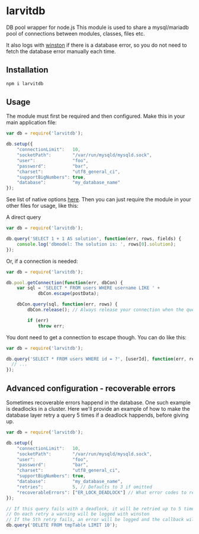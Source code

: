 # larvitdb

DB pool wrapper for node.js
This module is used to share a mysql/mariadb pool of connections between modules, classes, files etc.

It also logs with [winston](https://www.npmjs.com/package/winston) if there is a database error, so you do not need to fetch the database error manually each time.

## Installation

```bash
npm i larvitdb
```

## Usage

The module must first be required and then configured.
Make this in your main application file:

```javascript
var db = require('larvitdb');

db.setup({
	"connectionLimit":   10,
	"socketPath":        "/var/run/mysqld/mysqld.sock",
	"user":              "foo",
	"password":          "bar",
	"charset":           "utf8_general_ci",
	"supportBigNumbers": true,
	"database":          "my_database_name"
});
```

See list of native options [here](https://github.com/felixge/node-mysql/#connection-options). Then you can just require the module in your other files for usage, like this:

A direct query

```javascript
var db = require('larvitdb');

db.query('SELECT 1 + 1 AS solution', function(err, rows, fields) {
	console.log('dbmodel: The solution is: ', rows[0].solution);
});
```

Or, if a connection is needed:

```javascript
var db = require('larvitdb');

db.pool.getConnection(function(err, dbCon) {
	var sql = 'SELECT * FROM users WHERE username LIKE ' +
	    	dbCon.escape(postData);

	dbCon.query(sql, function(err, rows) {
		dbCon.release(); // Always release your connection when the query is done

		if (err)
			throw err;
```

You dont need to get a connection to escape though. You can do like this:

```javascript
var db = require('larvitdb');

db.query('SELECT * FROM users WHERE id = ?', [userId], function(err, results) {
  // ...
});
```

## Advanced configuration - recoverable errors

Sometimes recoverable errors happend in the database. One such example is deadlocks in a cluster. Here we'll provide an example of how to make the database layer retry a query 5 times if a deadlock happends, before giving up.

```javascript
var db = require('larvitdb');

db.setup({
	"connectionLimit":   10,
	"socketPath":        "/var/run/mysqld/mysqld.sock",
	"user":              "foo",
	"password":          "bar",
	"charset":           "utf8_general_ci",
	"supportBigNumbers": true,
	"database":          "my_database_name",
	"retries":           5, // Defaults to 3 if omitted
	"recoverableErrors": ["ER_LOCK_DEADLOCK"] // What error codes to retry
});

// If this query fails with a deadlock, it will be retried up to 5 times.
// On each retry a warning will be logged with winston
// If the 5th retry fails, an error will be logged and the callback will be called with an error
db.query('DELETE FROM tmpTable LIMIT 10');
```
